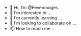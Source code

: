 - 👋 Hi, I’m @Fevenmoges
- 👀 I’m interested in ...
- 🌱 I’m currently learning ...
- 💞️ I’m looking to collaborate on ...
- 📫 How to reach me ...

<!---
Fevenmoges/Fevenmoges is a ✨ special ✨ repository because its `README.md` (this file) appears on your GitHub profile.
You can click the Preview link to take a look at your changes.
--->
